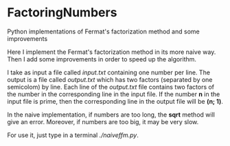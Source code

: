 # FactoringNumbers
Python implementations of Fermat's factorization method and some improvements

Here I implement the Fermat's factorization method in its more naive way.
Then I add some improvements in order to speed up the algorithm.

I take as input a file called *input.txt* containing one number per line. The
output is a file called *output.txt* which has two factors (separated by one
  semicolom) by line. Each line of the *output.txt* file contains two factors
of the number in the corresponding line in the input file. If the number **n**
in the input file is prime, then the corresponding line in the output file will
be **(n; 1)**.

In the naive implementation, if numbers are too long, the **sqrt** method will give an error.
Moreover, if numbers are too big, it may be very slow.

For use it, just type in a terminal *./naiveffm.py*.
